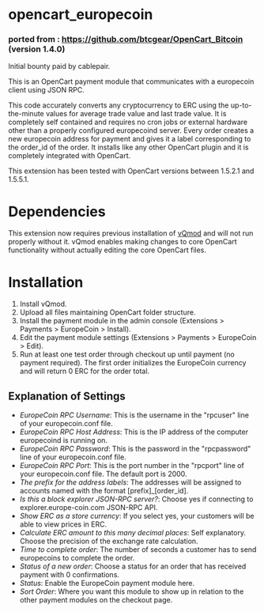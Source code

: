 # opencart_europecoin
### ported from : https://github.com/btcgear/OpenCart_Bitcoin (version 1.4.0)

Initial bounty paid by cablepair.

This is an OpenCart payment module that communicates with a europecoin client using JSON RPC.

This code accurately converts any cryptocurrency to ERC using the up-to-the-minute values for average trade value and last trade value.  It is completely self contained and requires no cron jobs or external hardware other than a properly configured europecoind server.  Every order creates a new europecoin address for payment and gives it a label corresponding to the order_id of the order.  It installs like any other OpenCart plugin and it is completely integrated with OpenCart.

This extension has been tested with OpenCart versions between 1.5.2.1 and 1.5.5.1.

# Dependencies

This extension now requires previous installation of [vQmod](https://code.google.com/p/vqmod/) and will not run properly without it. vQmod enables making changes to core OpenCart functionality without actually editing the core OpenCart files.

# Installation

1. Install vQmod.
2. Upload all files maintaining OpenCart folder structure.
3. Install the payment module in the admin console (Extensions > Payments > EuropeCoin > Install).
4. Edit the payment module settings (Extensions > Payments > EuropeCoin > Edit).
5. Run at least one test order through checkout up until payment (no payment required).  The first order initializes the EuropeCoin currency and will return 0 ERC for the order total.

## Explanation of Settings

* *EuropeCoin RPC Username*: This is the username in the "rpcuser" line of your europecoin.conf file.
* *EuropeCoin RPC Host Address*: This is the IP address of the computer europecoind is running on.
* *EuropeCoin RPC Password*: This is the password in the "rpcpassword" line of your europecoin.conf file.
* *EuropeCoin RPC Port*: This is the port number in the "rpcport" line of your europecoin.conf file.  The default port is 2000.
* *The prefix for the address labels*: The addresses will be assigned to accounts named with the format [prefix]_[order_id].
* *Is this a block explorer JSON-RPC server?*: Choose yes if connecting to explorer.europe-coin.com JSON-RPC API.
* *Show ERC as a store currency*: If you select yes, your customers will be able to view prices in ERC.
* *Calculate ERC amount to this many decimal places*: Self explanatory. Choose the precision of the exchange rate calculation.
* *Time to complete order*: The number of seconds a customer has to send europecoins to complete the order.
* *Status of a new order*: Choose a status for an order that has received payment with 0 confirmations.
* *Status*: Enable the EuropeCoin payment module here.
* *Sort Order*: Where you want this module to show up in relation to the other payment modules on the checkout page.
